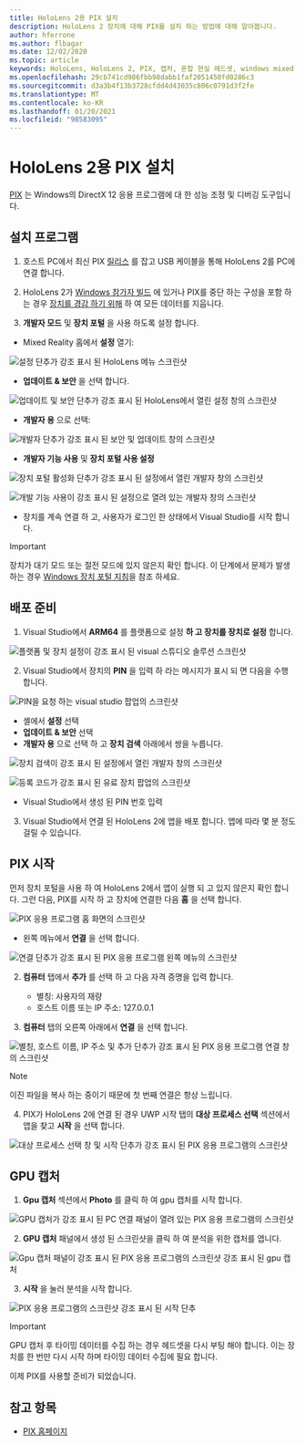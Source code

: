 ```yaml
---
title: HoloLens 2용 PIX 설치
description: HoloLens 2 장치에 대해 PIX를 설치 하는 방법에 대해 알아봅니다.
author: hferrone
ms.author: flbagar
ms.date: 12/02/2020
ms.topic: article
keywords: HoloLens, HoloLens 2, PIX, 캡처, 혼합 현실 헤드셋, windows mixed reality 헤드셋, 가상 현실 헤드셋
ms.openlocfilehash: 29cb741cd986fbb98dabb1faf2051450fd0286c3
ms.sourcegitcommit: d3a3b4f13b3728cfdd4d43035c806c0791d3f2fe
ms.translationtype: MT
ms.contentlocale: ko-KR
ms.lasthandoff: 01/20/2021
ms.locfileid: "98583095"
---
```

# <a name="installing-pix-for-hololens-2"></a>HoloLens 2용 PIX 설치

[PIX](https://devblogs.microsoft.com/pix) 는 Windows의 DirectX 12 응용 프로그램에 대 한 성능 조정 및 디버깅 도구입니다. 

## <a name="setup"></a>설치 프로그램

1. 호스트 PC에서 최신 PIX [릴리스]( https://devblogs.microsoft.com/pix/download) 를 잡고 USB 케이블을 통해 HoloLens 2를 PC에 연결 합니다.

2. HoloLens 2가 [Windows 참가자 빌드](https://insider.windows.com) 에 있거나 PIX를 중단 하는 구성을 포함 하는 경우  [장치를 경감 하기 위해](/hololens/hololens-recovery) 하 여 모든 데이터를 지웁니다.

3. **개발자 모드** 및 **장치 포털** 을 사용 하도록 설정 합니다.

* Mixed Reality 홈에서 **설정** 열기:

![설정 단추가 강조 표시 된 HoloLens 메뉴 스크린샷](images/pix-img-01.jpg)

* **업데이트 & 보안** 을 선택 합니다.

![업데이트 및 보안 단추가 강조 표시 된 HoloLens에서 열린 설정 창의 스크린샷](images/pix-img-02.jpg)

* **개발자 용** 으로 선택:

![개발자 단추가 강조 표시 된 보안 및 업데이트 창의 스크린샷](images/pix-img-03.jpg)

* **개발자 기능 사용** 및 **장치 포털 사용 설정**

![장치 포털 활성화 단추가 강조 표시 된 설정에서 열린 개발자 창의 스크린샷](images/pix-img-04.jpg)

![개발 기능 사용이 강조 표시 된 설정으로 열려 있는 개발자 창의 스크린샷](images/pix-img-05.jpg)

* 장치를 계속 연결 하 고, 사용자가 로그인 한 상태에서 Visual Studio를 시작 합니다.

> [!IMPORTANT]
> 장치가 대기 모드 또는 절전 모드에 있지 않은지 확인 합니다. 이 단계에서 문제가 발생 하는 경우 [Windows 장치 포털 지침](./using-the-windows-device-portal.md)을 참조 하세요.

## <a name="preparing-for-deployment"></a>배포 준비

1. Visual Studio에서 **ARM64** 를 플랫폼으로 설정 **하 고 장치를 장치로 설정** 합니다.

![플랫폼 및 장치 설정이 강조 표시 된 visual 스튜디오 솔루션 스크린샷](images/pix-img-06.png)

2. Visual Studio에서 장치의 **PIN** 을 입력 하 라는 메시지가 표시 되 면 다음을 수행 합니다.

![PIN을 요청 하는 visual studio 팝업의 스크린샷](images/pix-img-07.png)

* 셸에서 **설정** 선택
* **업데이트 & 보안** 선택
* **개발자 용** 으로 선택 하 고 **장치 검색** 아래에서 쌍을 누릅니다. 

![장치 검색이 강조 표시 된 설정에서 열린 개발자 창의 스크린샷](images/pix-img-08.jpg)

![등록 코드가 강조 표시 된 유료 장치 팝업의 스크린샷](images/pix-img-09.jpg)

* Visual Studio에서 생성 된 PIN 번호 입력

3. Visual Studio에서 연결 된 HoloLens 2에 앱을 배포 합니다. 앱에 따라 몇 분 정도 걸릴 수 있습니다.

## <a name="launching-pix"></a>PIX 시작

먼저 장치 포털을 사용 하 여 HoloLens 2에서 앱이 실행 되 고 있지 않은지 확인 합니다. 그런 다음, PIX를 시작 하 고 장치에 연결한 다음 **홈** 을 선택 합니다.

![PIX 응용 프로그램 홈 화면의 스크린샷](images/pix-img-10.png)

* 왼쪽 메뉴에서 **연결** 을 선택 합니다.

![연결 단추가 강조 표시 된 PIX 응용 프로그램 왼쪽 메뉴의 스크린샷](images/pix-img-11.png)

2. **컴퓨터** 탭에서 **추가** 를 선택 하 고 다음 자격 증명을 입력 합니다.
    * 별칭: 사용자의 재량
    * 호스트 이름 또는 IP 주소: 127.0.0.1

3. **컴퓨터** 탭의 오른쪽 아래에서 **연결** 을 선택 합니다.

![별칭, 호스트 이름, IP 주소 및 추가 단추가 강조 표시 된 PIX 응용 프로그램 연결 창의 스크린샷](images/pix-img-12.png)

> [!NOTE]
> 이진 파일을 복사 하는 중이기 때문에 첫 번째 연결은 항상 느립니다.

4. PIX가 HoloLens 2에 연결 된 경우 UWP 시작 탭의 **대상 프로세스 선택** 섹션에서 앱을 찾고 **시작** 을 선택 합니다.

![대상 프로세스 선택 창 및 시작 단추가 강조 표시 된 PIX 응용 프로그램의 스크린샷](images/pix-img-13.png)

## <a name="gpu-captured"></a>GPU 캡처

1. **Gpu 캡처** 섹션에서 **Photo** 를 클릭 하 여 gpu 캡처를 시작 합니다.

![GPU 캡처가 강조 표시 된 PC 연결 패널이 열려 있는 PIX 응용 프로그램의 스크린샷](images/pix-img-14.png)

2. **GPU 캡처** 패널에서 생성 된 스크린샷을 클릭 하 여 분석을 위한 캡처를 엽니다.

![Gpu 캡처 패널이 강조 표시 된 PIX 응용 프로그램의 스크린샷 강조 표시 된 gpu 캡처](images/pix-img-15.png)

3. **시작** 을 눌러 분석을 시작 합니다.

![PIX 응용 프로그램의 스크린샷 강조 표시 된 시작 단추](images/pix-img-16.png)

> [!IMPORTANT]
> GPU 캡처 후 타이밍 데이터를 수집 하는 경우 헤드셋을 다시 부팅 해야 합니다. 이는 장치를 한 번만 다시 시작 하며 타이밍 데이터 수집에 필요 합니다.

이제 PIX를 사용할 준비가 되었습니다.

## <a name="see-also"></a>참고 항목
* [PIX 홈페이지](https://devblogs.microsoft.com/pix)